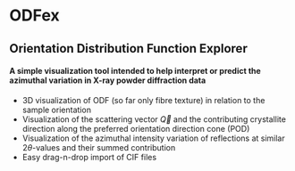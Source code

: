 # ODFex
## Orientation Distribution Function Explorer
#### A simple visualization tool intended to help interpret or predict the azimuthal variation in X-ray powder diffraction data  
- 3D visualization of ODF (so far only fibre texture) in relation to the sample orientation  
- Visualization of the scattering vector $\vec{Q}$ and the contributing crystallite direction along the preferred orientation direction cone (POD)  
- Visualization of the azimuthal intensity variation of reflections at similar $2\theta$-values and their summed contribution  
- Easy drag-n-drop import of CIF files
